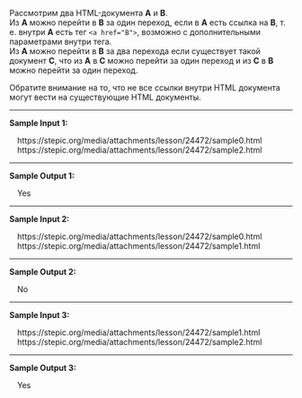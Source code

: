 Рассмотрим два HTML-документа **A** и **B**.  
Из **A** можно перейти в **B** за один переход, если в **A** есть ссылка на **B**, т. е. 
внутри **A** есть тег `<a href="B">`, возможно с дополнительными параметрами внутри тега.  
Из **A** можно перейти в **B** за два перехода если существует такой документ **C**, 
что из **A** в **C** можно перейти за один переход и из **C** в **B** можно перейти за 
один переход.

Обратите внимание на то, что не все ссылки внутри HTML документа могут 
вести на существующие HTML документы.

---
**Sample Input 1:**
<p style="margin-left: 1em">https://stepic.org/media/attachments/lesson/24472/sample0.html<br>
https://stepic.org/media/attachments/lesson/24472/sample2.html</p>

---
**Sample Output 1:**
<p style="margin-left: 1em">Yes</p>

---
**Sample Input 2:**
<p style="margin-left: 1em">https://stepic.org/media/attachments/lesson/24472/sample0.html<br>
https://stepic.org/media/attachments/lesson/24472/sample1.html</p>

---
**Sample Output 2:**
<p style="margin-left: 1em">No</p>

---
**Sample Input 3:**
<p style="margin-left: 1em">https://stepic.org/media/attachments/lesson/24472/sample1.html<br>
https://stepic.org/media/attachments/lesson/24472/sample2.html</p>

---
**Sample Output 3:**
<p style="margin-left: 1em">Yes</p>